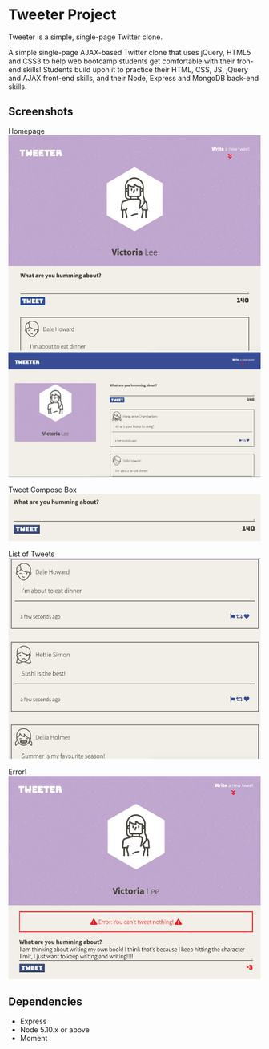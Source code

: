# Tweeter Project

Tweeter is a simple, single-page Twitter clone.

A simple single-page AJAX-based Twitter clone that uses jQuery, HTML5 and CSS3 to help web bootcamp students get comfortable with their fron-end skills! Students build upon it to practice their HTML, CSS, JS, jQuery and AJAX front-end skills, and their Node, Express and MongoDB back-end skills.

## Screenshots

Homepage
!["Screenshot of homepage"](https://github.com/victoriamlee/tweeter/blob/master/docs/homepage.png)
!["Screenshot of homepage with desktop layout"](https://github.com/victoriamlee/tweeter/blob/master/docs/homepage-desktop-view.png)

Tweet Compose Box
!["Screenshot of tweet compose box"](https://github.com/victoriamlee/tweeter/blob/master/docs/tweet-compose-box.png)

List of Tweets
!["Screenshot of tweets"](https://github.com/victoriamlee/tweeter/blob/master/docs/tweets.png)

Error!
!["Screenshot of error message"](https://github.com/victoriamlee/tweeter/blob/master/docs/edited-error-message.png)

## Dependencies

- Express
- Node 5.10.x or above
- Moment
